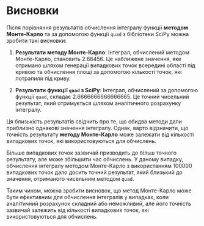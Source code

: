 # Висновки

Після порівняння результатів обчислення інтегралу функції **методом Монте-Карло** та за допомогою функції `quad` з бібліотеки SciPy можна зробити такі висновки:

1. **Результати методу Монте-Карло**: Інтеграл, обчислений методом Монте-Карло, становить 2.66456. Це наближене значення, яке отримано шляхом генерації випадкових точок всередині області під кривою та обчислення площі за допомогою кількості точок, які потрапили під криву.

2. **Результати функції `quad` з SciPy**: Інтеграл, обчислений за допомогою функції `quad`, складає 2.6666666666666665. Це точний чисельний результат, який отримується шляхом аналітичного розрахунку інтегралу.

Ця близькість результатів свідчить про те, що обидва методи дали приблизно однакові значення інтегралу. Однак, варто відзначити, що точність результату **методу Монте-Карло** може залежати від кількості випадкових точок, які використовуються для обчислень. 

Більше випадкових точок зазвичай призводить до більш точного результату, але може збільшити час обчислень.
У даному випадку, обчислення інтегралу методом Монте-Карло з використанням 100000 випадкових точок дало досить точний результат, який близький до значення, отриманого чисельним методом `quad`.

Таким чином, можна зробити висновок, що метод Монте-Карло може бути ефективним для обчислення інтегралів у випадках, коли аналітичний розрахунок складний або неможливий, але його точність зазвичай залежить від кількості випадкових точок, які використовуються для обчислень.
